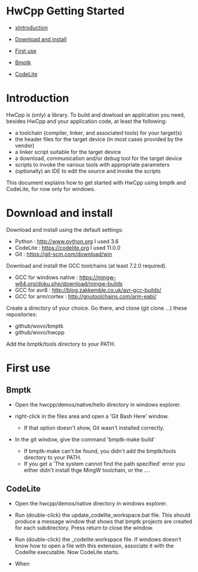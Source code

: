 HwCpp Getting Started
===

<!-- update table_of_contents( input ) -->
 - [xIntroduction](#toc-anchor-0)

 - [Download and install](#toc-anchor-1)

 - [First use](#toc-anchor-2)

 - [Bmptk](#toc-anchor-3)

 - [CodeLite](#toc-anchor-4)

<!-- update end -->

<a name="toc-anchor-0"></a>
# Introduction

HwCpp is (only) a library. 
To build and dowload an application you need, 
besides HwCpp and your application code, 
at least the following:
 - a toolchain (compiler, linker, and associated tools) for your target(s)
 - the header files for the target device (in most cases provided by the vendor)
 - a linker script suitable for the target device
 - a download, communication and/or debug tool for the target device
 - scripts to invoke the various tools with appropriate parameters
 - (optionally) an IDE to edit the source and invoke the scripts

This document explains how to get started with HwCpp using bmptk and CodeLite,
for now only for windows.

<a name="toc-anchor-1"></a>
# Download and install

Download and install using the default settings:
 - Python : http://www.python.org I used 3.6
 - CodeLite : https://codelite.org I used 11.0.0
 - Git : https://git-scm.com/download/win

Download and install the GCC toolchains (at least 7.2.0 required).
 - GCC for windows native : https://mingw-w64.org/doku.php/download/mingw-builds 
 - GCC for avr8 : http://blog.zakkemble.co.uk/avr-gcc-builds/ 
 - GCC for arm/cortex : http://gnutoolchains.com/arm-eabi/ 

Create a directory of your choice. 
Go there, and clone (git clone ...) these repositories:
 - github/wovo/bmptk
 - github/wovo/hwcpp

Add the bmptk/tools directory to your PATH.

<a name="toc-anchor-2"></a>
# First use

<a name="toc-anchor-3"></a>
## Bmptk

 - Open the hwcpp/demos/native/hello directory in windows explorer.
 
 - right-click in the files area and open a 'Git Bash Here' window.  
   - If that option doesn't show, Git wasn't installed correctly.
   
 - In the git window, give the command 'bmptk-make build'
   - If bmptk-make can't be found, you didn't add the bmptk/tools directory to your PATH.
   - If you get a 'The system cannot find the path specified' error you either 
   didn't install thge MingW toolchain, or the ....

<a name="toc-anchor-4"></a>
## CodeLite

 - Open the hwcpp/demos/native directory in windows explorer.

 - Run (double-click) the update_codelite_workspace.bat file.
This should produce a message window that shows that bmptk projects are created for each subdirectory.
Press return to close the window.
 - Run (double-click) the _codelite.workspace file. If windows doesn't know how to open a
 file with this extension, associate it with the CodelIte executable. Now CodeLite starts.
 - When 
